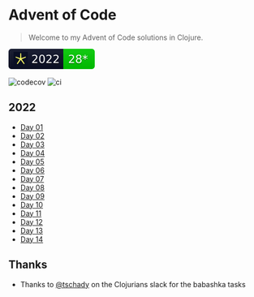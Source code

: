 # Advent of Code

> Welcome to my Advent of Code solutions in Clojure.

![2022](img/2022.svg)

![codecov](https://codecov.io/gh/Ramblurr/advent-of-code/branch/main/graph/badge.svg) ![ci](https://github.com/ramblurr/advent-of-code/actions/workflows/workflow.yml/badge.svg)

## 2022

* [Day 01](./src/aoc/2022/day01.clj)
* [Day 02](./src/aoc/2022/day02.clj)
* [Day 03](./src/aoc/2022/day03.clj)
* [Day 04](./src/aoc/2022/day04.clj)
* [Day 05](./src/aoc/2022/day05.clj)
* [Day 06](./src/aoc/2022/day06.clj)
* [Day 07](./src/aoc/2022/day07.clj)
* [Day 08](./src/aoc/2022/day08.clj)
* [Day 09](./src/aoc/2022/day09.clj)
* [Day 10](./src/aoc/2022/day10.clj)
* [Day 11](./src/aoc/2022/day11.clj)
* [Day 12](./src/aoc/2022/day12.clj)
* [Day 13](./src/aoc/2022/day13.clj)
* [Day 14](./src/aoc/2022/day14.clj)


## Thanks

* Thanks to [@tschady](https://github.com/tschady/) on the Clojurians slack for the babashka tasks
